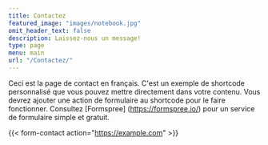 ```yaml
---
title: Contactez
featured_image: "images/notebook.jpg"
omit_header_text: false
description: Laissez-nous un message!
type: page
menu: main
url: "/Contactez/"
---
```



Ceci est la page de contact en français. C'est un exemple de shortcode personnalisé que vous pouvez mettre directement dans votre contenu. Vous devrez ajouter une action de formulaire au shortcode pour le faire fonctionner. Consultez [Formspree] (https://formspree.io/) pour un service de formulaire simple et gratuit.

{{< form-contact action="https://example.com"  >}}
